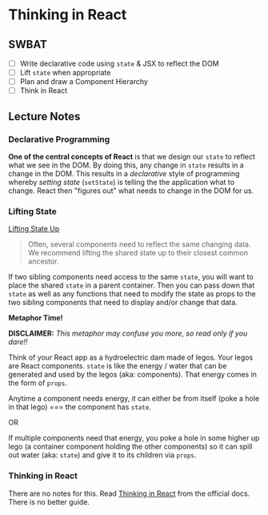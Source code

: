 Thinking in React
=================

## SWBAT

- [ ] Write declarative code using `state` & JSX to reflect the DOM
- [ ] Lift `state` when appropriate
- [ ] Plan and draw a Component Hierarchy
- [ ] Think in React

## Lecture Notes

### Declarative Programming

**One of the central concepts of React** is that we design our `state` to reflect what we see in the DOM. By doing this, any change in `state` results in a change in the DOM. This results in a _declarative_ style of programming whereby _setting state_ (`setState`) is telling the the application what to change. React then "figures out" what needs to change in the DOM for us.

### Lifting State

[Lifting State Up](https://reactjs.org/docs/lifting-state-up.html)

> Often, several components need to reflect the same changing data. We recommend lifting the shared state up to their closest common ancestor.

If two sibling components need access to the same `state`, you will want to place the shared `state` in a parent container. Then you can pass down that `state` as well as any functions that need to modify the state as props to the two sibling components that need to display and/or change that data.

**Metaphor Time!**

**DISCLAIMER:** _This metaphor may confuse you more, so read only if you dare!!_

Think of your React app as a hydroelectric dam made of legos. Your legos are React components. `state` is like the energy / water that can be generated and used by the legos (aka: components). That energy comes in the form of `props`.

Anytime a component needs energy, it can either be from itself (poke a hole in that lego) === the component has `state`.

OR

If multiple components need that energy, you poke a hole in some higher up lego (a container component holding the other components) so it can spill out water (aka: `state`) and give it to its children via `props`.

### Thinking in React

There are no notes for this. Read [Thinking in React](https://reactjs.org/docs/thinking-in-react.html) from the official docs. There is no better guide.
